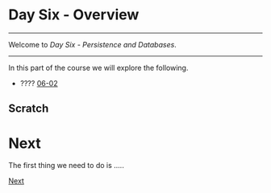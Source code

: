 # Day Six - Overview

---

Welcome to _Day Six - Persistence and Databases_.

---

In this part of the course we will explore the following.

* ???? [06-02](06-02.md)



## Scratch





# Next

The first thing we need to do is .....

[Next](06-02.md)

